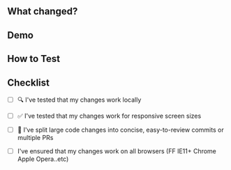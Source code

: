 ## What changed?
<!-- Summarize the purpose of this PR, and explain any complicated logic or structures. -->

## Demo
<!-- Optional. You can drag-and-drop / upload screenshots of front-end changes, gif demos, or include curl commands, etc. -->

## How to Test
<!-- Let us know if it's up on one of the MT environments, or how to test locally -->

## Checklist
<!-- "[x]" to mark the item as "done" -->
- [ ] 🔍 I've tested that my changes work locally
- [ ] ✅ I've tested that my changes work for responsive screen sizes
- [ ] 🍱 I've split large code changes into concise, easy-to-review commits or multiple PRs
- [ ] I've ensured that my changes work on all browsers (FF IE11+ Chrome Apple Opera..etc)

